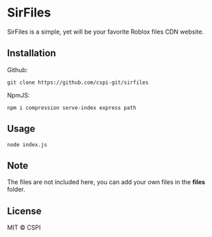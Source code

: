 # SirFiles
SirFiles is a simple, yet will be your favorite Roblox files CDN website.

## Installation
Github:
```
git clone https://github.com/cspi-git/sirfiles
```

NpmJS:
```
npm i compression serve-index express path
```

## Usage
```
node index.js
```

## Note
The files are not included here, you can add your own files in the **files** folder.

## License
MIT © CSPI